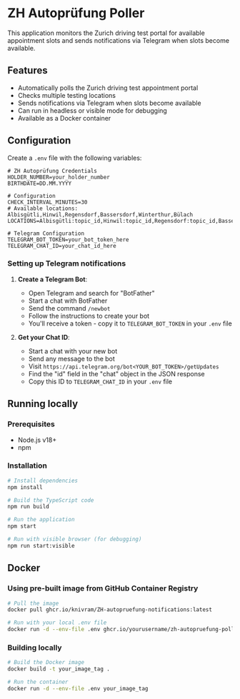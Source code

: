 # ZH Autoprüfung Poller

This application monitors the Zurich driving test portal for available appointment slots and sends notifications via Telegram when slots become available.

## Features

- Automatically polls the Zurich driving test appointment portal
- Checks multiple testing locations
- Sends notifications via Telegram when slots become available
- Can run in headless or visible mode for debugging
- Available as a Docker container

## Configuration

Create a `.env` file with the following variables:

```env
# ZH Autoprüfung Credentials
HOLDER_NUMBER=your_holder_number
BIRTHDATE=DD.MM.YYYY

# Configuration
CHECK_INTERVAL_MINUTES=30
# Available locations: Albisgütli,Hinwil,Regensdorf,Bassersdorf,Winterthur,Bülach
LOCATIONS=Albisgütli:topic_id,Hinwil:topic_id,Regensdorf:topic_id,Bassersdorf:topic_id,Winterthur:topic_id,Bülach:topic_id

# Telegram Configuration
TELEGRAM_BOT_TOKEN=your_bot_token_here
TELEGRAM_CHAT_ID=your_chat_id_here
```

### Setting up Telegram notifications

1. **Create a Telegram Bot**:
   - Open Telegram and search for "BotFather"
   - Start a chat with BotFather
   - Send the command `/newbot`
   - Follow the instructions to create your bot
   - You'll receive a token - copy it to `TELEGRAM_BOT_TOKEN` in your `.env` file

2. **Get your Chat ID**:
   - Start a chat with your new bot
   - Send any message to the bot
   - Visit `https://api.telegram.org/bot<YOUR_BOT_TOKEN>/getUpdates`
   - Find the "id" field in the "chat" object in the JSON response
   - Copy this ID to `TELEGRAM_CHAT_ID` in your `.env` file

## Running locally

### Prerequisites

- Node.js v18+
- npm

### Installation

```bash
# Install dependencies
npm install

# Build the TypeScript code
npm run build

# Run the application
npm start

# Run with visible browser (for debugging)
npm run start:visible
```

## Docker

### Using pre-built image from GitHub Container Registry

```bash
# Pull the image
docker pull ghcr.io/knivram/ZH-autopruefung-notifications:latest

# Run with your local .env file
docker run -d --env-file .env ghcr.io/yourusername/zh-autopruefung-poller:latest
```

### Building locally

```bash
# Build the Docker image
docker build -t your_image_tag .

# Run the container
docker run -d --env-file .env your_image_tag
```
